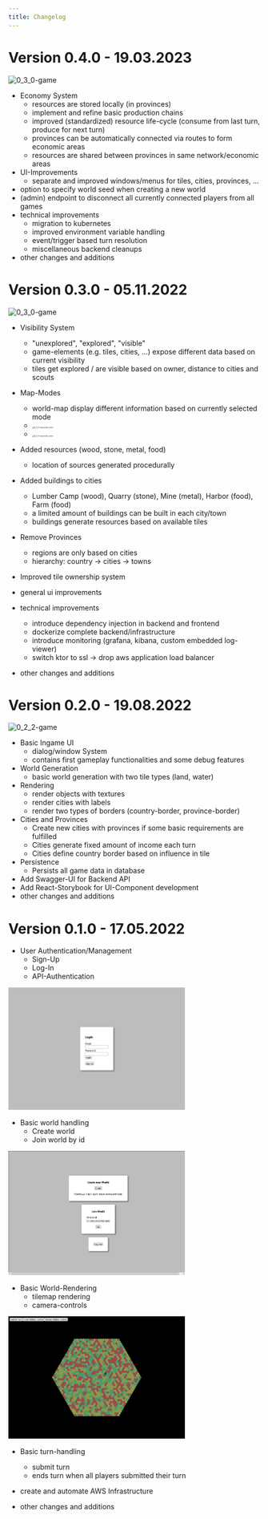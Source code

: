 ```yaml
---
title: Changelog
---
```




# Version 0.4.0 - 19.03.2023

<img src="D:\LukasRuegner\Programmieren\Workspace\strategy-game\documentation\markdown\changelog\0_4_0-game.png" alt="0_3_0-game" style="max-width: 70%;" />

- Economy System
  - resources are stored locally (in provinces)
  - implement and refine basic production chains
  - improved (standardized) resource life-cycle (consume from last turn, produce for next turn) 
  - provinces can be automatically connected via routes to form economic areas
  - resources are shared between provinces in same network/economic areas
- UI-Improvements
  - separate and improved windows/menus for tiles, cities, provinces, ...
- option to specify world seed when creating a new world
- (admin) endpoint to disconnect all currently connected players from all games
- technical improvements
  - migration to kubernetes
  - improved environment variable handling
  - event/trigger based turn resolution
  - miscellaneous backend cleanups
- other changes and additions



# Version 0.3.0 - 05.11.2022

<img src="D:\LukasRuegner\Programmieren\Workspace\strategy-game\documentation\markdown\changelog\0_3_0-game.png" alt="0_3_0-game" style="max-width: 70%;" />

- Visibility System
  - "unexplored", "explored", "visible"
  - game-elements (e.g. tiles, cities, ...) expose different data based on current visibility
  - tiles get explored / are visible based on owner, distance to cities and scouts 
- Map-Modes
  - world-map display different information based on currently selected mode
  - <img src="D:\LukasRuegner\Programmieren\Workspace\strategy-game\documentation\markdown\changelog\0_3_0-mapmode_cities.png" alt="0_3_0-mapmode_cities" style="zoom:25%;" />
  - <img src="D:\LukasRuegner\Programmieren\Workspace\strategy-game\documentation\markdown\changelog\0_3_0-mapmode_resources.png" alt="0_3_0-mapmode_cities" style="zoom:25%;" />

- Added resources (wood, stone, metal, food)
  - location of sources generated procedurally

- Added buildings to cities
  - Lumber Camp (wood), Quarry (stone), Mine (metal), Harbor (food), Farm (food)
  - a limited amount of buildings can be built in each city/town
  - buildings generate resources based on available tiles
- Remove Provinces
  - regions are only based on cities
  - hierarchy: country -> cities -> towns
- Improved tile ownership system

- general ui improvements
- technical improvements
  - introduce dependency injection in backend and frontend
  - dockerize complete backend/infrastructure
  - introduce monitoring (grafana, kibana, custom embedded log-viewer)
  - switch ktor to ssl -> drop aws application load balancer
- other changes and additions





# Version 0.2.0 - 19.08.2022

<img src="D:\LukasRuegner\Programmieren\Workspace\strategy-game\documentation\markdown\changelog\0_2_2-game.png" alt="0_2_2-game" style="max-width: 70%;" />

- Basic Ingame UI
  - dialog/window System
  - contains first gameplay functionalities and some debug features 
- World Generation
  - basic world generation with two tile types (land, water)
- Rendering
  - render objects with textures
  - render cities with labels
  - render two types of borders (country-border, province-border)
- Cities and Provinces
  - Create new cities with provinces if some basic requirements are fulfilled
  - Cities generate fixed amount of income each turn
  - Cities define country border based on influence in tile
- Persistence
  - Persists all game data in database
- Add Swagger-UI for Backend API
- Add React-Storybook for UI-Component development
- other changes and additions



# Version 0.1.0 - 17.05.2022

- User Authentication/Management
  - Sign-Up
  - Log-In
  - API-Authentication

<img src="0_1_0-login.png" alt="0_1_0-login" style="max-width: 70%;" />

- Basic world handling
  - Create world
  - Join world by id

<img src="0_1_0-home.png" alt="0_1_0-home" style="max-width: 70%;" />

- Basic World-Rendering
  - tilemap rendering
  - camera-controls

<img src="0_1_0-game.png" alt="0_1_0-game" style="max-width: 70%;" />

- Basic turn-handling

  - submit turn
  - ends turn when all players submitted their turn

- create and automate AWS Infrastructure

- other changes and additions

  